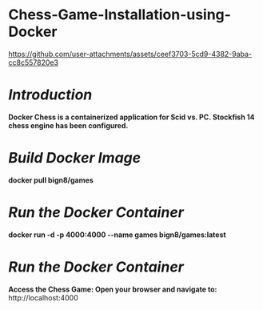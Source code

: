 # Chess-Game-Installation-using-Docker

https://github.com/user-attachments/assets/ceef3703-5cd9-4382-9aba-cc8c557820e3

# *Introduction*
**Docker Chess is a containerized application for Scid vs. PC. Stockfish 14 chess engine has been configured.**

# *Build Docker Image*
**docker pull bign8/games**

# *Run the Docker Container*
 **docker run -d -p 4000:4000 --name games bign8/games:latest**

# *Run the Docker Container*
**Access the Chess Game: Open your browser and navigate to:**
http://localhost:4000
